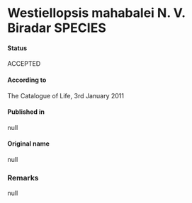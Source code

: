 Westiellopsis mahabalei N. V. Biradar SPECIES
=======

#### Status
ACCEPTED

#### According to
The Catalogue of Life, 3rd January 2011

#### Published in
null

#### Original name
null

### Remarks
null